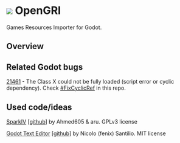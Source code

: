 # ![](https://raw.githubusercontent.com/q4a/opengri/master/icon.png) OpenGRI

Games Resources Importer for Godot.

## Overview


## Related Godot bugs

[21461](https://github.com/godotengine/godot/issues/21461) - The Class X could not be fully loaded (script error or cyclic dependency). Check [#FixCyclicRef](https://github.com/q4a/opengri/search?q=FixCyclicRef&unscoped_q=FixCyclicRef) in this repo.

## Used code/ideas

[SparkIV](https://ahmed605.github.io/SparkIV/) [[github](https://github.com/ahmed605/SparkIV)] by Ahmed605 & aru. GPLv3 license

[Godot Text Editor](https://godotengine.org/asset-library/asset/365) [[github](https://github.com/fenix-hub/godot-engine.text-editor)] by Nicolo (fenix) Santilio. MIT license
